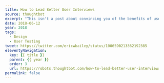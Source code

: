 ```yaml
---
title: How to Lead Better User Interviews
source: thoughtbot
excerpt: "This isn't a post about convincing you of the benefits of user interviews, or the ills of leading questions. Nor is it a treatise on the one true way to conduct a user test. Instead, these are some observations I've made about what works while observing people"
date: 2018-06-12
year: 2018
tags:
  - Design
  - User Testing
tweet: https://twitter.com/ericwbailey/status/1006590213362192385
eleventyNavigation:
  key: {{ title }}
  parent: {{ year }}
  order: 3
  url: https://robots.thoughtbot.com/how-to-lead-better-user-interviews
permalink: false
---
```

